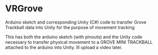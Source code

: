 # VRGrove
Arduino sketch and corresponding Unity (C#) code to transfer Grove Trackball data into Unity for the purpose of movement tracking

This has both the arduino sketch (with pinouts) and the Unity code necessary to transfer physical movement to a GROVE MINI TRACKBALL attached to the arduino into Unity. Ill upload a video later.
